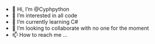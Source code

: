 - 👋 Hi, I’m @Cyphpython
- 👀 I’m interested in all code 
- 🌱 I’m currently learning C#
- 💞️ I’m looking to collaborate with no one for the moment
- 📫 How to reach me ...

<!---
Cyphpython/Cyphpython is a ✨ special ✨ repository because its `README.md` (this file) appears on your GitHub profile.
You can click the Preview link to take a look at your changes.
--->
